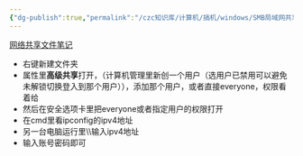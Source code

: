 ```yaml
---
{"dg-publish":true,"permalink":"/czc知识库/计算机/搞机/windows/SMB局域网共享文件 技巧 smb协议/","dgPassFrontmatter":true,"created":"2024-06-18T17:45:20.039+08:00","updated":"2024-12-08T12:34:12.944+08:00"}
---
```



[网络共享文件笔记](网络共享文件笔记.md)
- 右键新建文件夹
- 属性里**高级共享**打开，（计算机管理里新创一个用户（选用户已禁用可以避免未解锁切换登入到那个用户）），添加那个用户，或者直接everyone，权限看着给
- 然后在安全选项卡里把everyone或者指定用户的权限打开
- 在cmd里看ipconfig的ipv4地址
- 另一台电脑运行里\\\\输入ipv4地址
- 输入账号密码即可